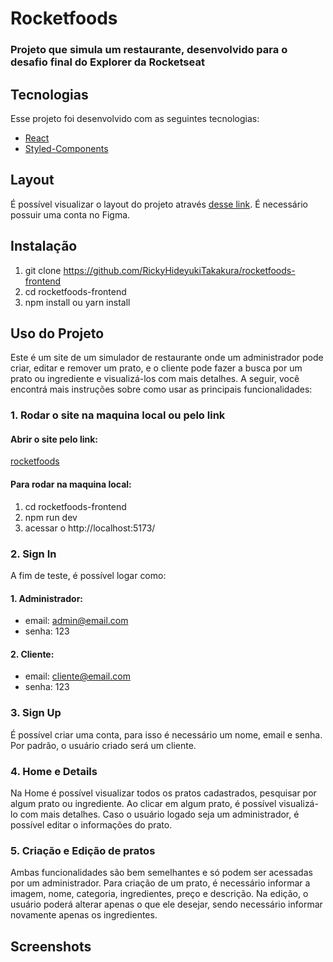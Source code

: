 # Rocketfoods

### Projeto que simula um restaurante, desenvolvido para o desafio final do Explorer da Rocketseat

## Tecnologias

Esse projeto foi desenvolvido com as seguintes tecnologias:

- [React](https://react.dev/)
- [Styled-Components](https://styled-components.com/)

## Layout

É possível visualizar o layout do projeto através [desse link](<https://www.figma.com/file/Tjf7jIrEcC8QdfYn2MQp4Y/food-explorer-v2-(Community)?type=design&node-id=5-983&mode=design&t=VxSIItiilwerglU6-0>). É necessário possuir uma conta no Figma.

## Instalação

1. git clone https://github.com/RickyHideyukiTakakura/rocketfoods-frontend
2. cd rocketfoods-frontend
3. npm install ou yarn install

## Uso do Projeto

Este é um site de um simulador de restaurante onde um administrador pode criar, editar e remover um prato, e o cliente pode fazer a busca por um prato ou ingrediente e visualizá-los com mais detalhes. A seguir, você encontrá mais instruções sobre como usar as principais funcionalidades:

### 1. Rodar o site na maquina local ou pelo link

#### Abrir o site pelo link:

[rocketfoods]()

#### Para rodar na maquina local:

1. cd rocketfoods-frontend
2. npm run dev
3. acessar o http://localhost:5173/

### 2. Sign In

A fim de teste, é possível logar como:

#### 1. Administrador:

- email: admin@email.com
- senha: 123

#### 2. Cliente:

- email: cliente@email.com
- senha: 123

### 3. Sign Up

É possível criar uma conta, para isso é necessário um nome, email e senha. Por padrão, o usuário criado será um cliente.

### 4. Home e Details

Na Home é possível visualizar todos os pratos cadastrados, pesquisar por algum prato ou ingrediente. Ao clicar em algum prato, é possível visualizá-lo com mais detalhes. Caso o usuário logado seja um administrador, é possível editar o informações do prato.

### 5. Criação e Edição de pratos

Ambas funcionalidades são bem semelhantes e só podem ser acessadas por um administrador. Para criação de um prato, é necessário informar a imagem, nome, categoria, ingredientes, preço e descrição. Na edição, o usuário poderá alterar apenas o que ele desejar, sendo necessário informar novamente apenas os ingredientes.

## Screenshots
